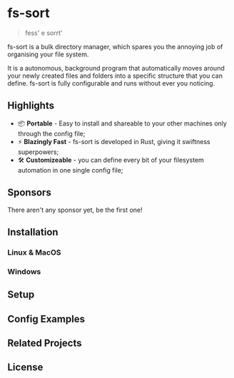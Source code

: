 # fs-sort
> fess' e sorrt'

fs-sort is a bulk directory manager, which spares you the annoying job of organising your file system.

It is a autonomous, background program that automatically moves around your newly created files 
and folders into a specific structure that you can define.
fs-sort is fully configurable and runs without ever you noticing.

## Highlights

* 📦 **Portable** - Easy to install and shareable to your other machines only through the config file;
* ⚡️ **Blazingly Fast** - fs-sort is developed in Rust, giving it swiftness superpowers;
* 🛠️ **Customizeable** - you can define every bit of your filesystem automation in one single config file;

## Sponsors

There aren't any sponsor yet, be the first one!

## Installation

### Linux & MacOS

### Windows

## Setup

## Config Examples

## Related Projects

## License
